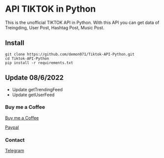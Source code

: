 # API TIKTOK in Python

This is the unofficial TIKTOK API in Python. With this API you can get data of Treingding, User Post, Hashtag Post, Music Post.

## Install
```
git clone https://github.com/demon071/Tiktok-API-Python.git
cd Tiktok-API-Python
pip install -r requirements.txt
```

## Update 08/6/2022
 - Update getTrendingFeed
 - Update getUserFeed

### Buy me a Coffee

[Buy me a Coffee](https://www.buymeacoffee.com/demon071)

[Paypal](https://paypal.me/demon071)


### Contact 
[Telegram](https://t.me/demon071)
